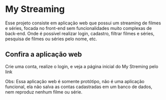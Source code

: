# My Streaming

Esse projeto consiste em aplicação web que possui um streaming de filmes e séries, focada no front-end sem funcionalidades muito complexas de back-end. Onde é possível realizar login, cadastro, filtrar filmes e séries, pesquisa de filmes ou séries pelo nome, etc.

## Confira a aplicação web

Crie uma conta, realize o login, e veja a página inicial do My Streming pelo link 

Obs: Essa aplicação web é somente protótipo, não é uma aplicação funcional, ela não salva as contas cadastradas em um banco de dados, nem reproduz nenhum filme ou série.